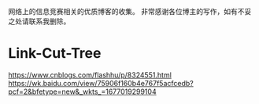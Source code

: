 网络上的信息竞赛相关的优质博客的收集。
非常感谢各位博主的写作，如有不妥之处请联系我删除。

# Link-Cut-Tree
https://www.cnblogs.com/flashhu/p/8324551.html
https://wk.baidu.com/view/75906f160b4e767f5acfcedb?pcf=2&bfetype=new&_wkts_=1677019299104
